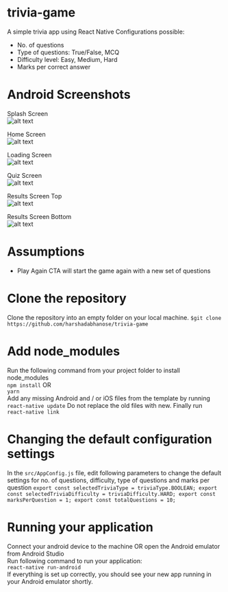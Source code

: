 # trivia-game
A simple trivia app using React Native
Configurations possible:
  - No. of questions
  - Type of questions: True/False, MCQ
  - Difficulty level: Easy, Medium, Hard
  - Marks per correct answer
  
# Android Screenshots
Splash Screen  
![alt text](https://github.com/harshadabhanose/trivia-game/blob/master/Demo%20Screenshots/1_splash.png)

Home Screen  
![alt text](https://github.com/harshadabhanose/trivia-game/blob/master/Demo%20Screenshots/2_home.png)

Loading Screen  
![alt text](https://github.com/harshadabhanose/trivia-game/blob/master/Demo%20Screenshots/3_loading.png)

Quiz Screen  
![alt text](https://github.com/harshadabhanose/trivia-game/blob/master/Demo%20Screenshots/4_quiz.png)

Results Screen Top  
![alt text](https://github.com/harshadabhanose/trivia-game/blob/master/Demo%20Screenshots/5_results_1.png)

Results Screen Bottom  
![alt text](https://github.com/harshadabhanose/trivia-game/blob/master/Demo%20Screenshots/5_results_2.png)

# Assumptions
  - Play Again CTA will start the game again with a new set of questions

# Clone the repository
Clone the repository into an empty folder on your local machine.
`$git clone https://github.com/harshadabhanose/trivia-game`

# Add node_modules
Run the following command from your project folder to install node_modules  
`npm install` OR  
`yarn`  
Add any missing Android and / or iOS files from the template by running
`react-native update`
Do not replace the old files with new.
Finally run   
`react-native link`

# Changing the default configuration settings
In the `src/AppConfig.js` file, edit following parameters to change the default settings for no. of questions, difficulty, type of questions and marks per question
`export const selectedTriviaType = triviaType.BOOLEAN;
export const selectedTriviaDifficulty = triviaDifficulty.HARD;
export const marksPerQuestion = 1;
export const totalQuestions = 10;`

# Running your application 
Connect your android device to the machine OR open the Android emulator from Android Studio  
Run following command to run your application:  
`react-native run-android`  
If everything is set up correctly, you should see your new app running in your Android emulator shortly.
